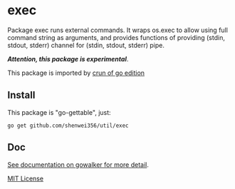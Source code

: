 exec
========

Package exec runs external commands. It wraps os.exec to
allow using full command string as arguments, and provides functions
of providing (stdin, stdout, stderr) channel for (stdin, stdout, stderr) pipe.

***Attention, this package is experimental***.

This package is imported by [crun of go edition](https://github.com/shenwei356/crun/blob/master/go/crun.go)

Install
-------
This package is "go-gettable", just:

    go get github.com/shenwei356/util/exec


Doc
-------------

[See documentation on gowalker for more detail](http://gowalker.org/github.com/shenwei356/util/exec).


[MIT License](https://github.com/shenwei356/util/blob/master/exec/LICENSE)